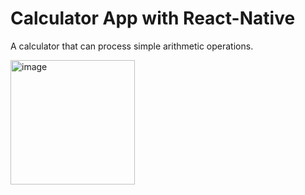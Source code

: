 # Calculator App with React-Native

A calculator that can process simple arithmetic operations.

<img width="199" alt="image" src="https://user-images.githubusercontent.com/116329812/206801169-25131cf0-12fe-4d6c-b1e2-180abd3eb351.png">
